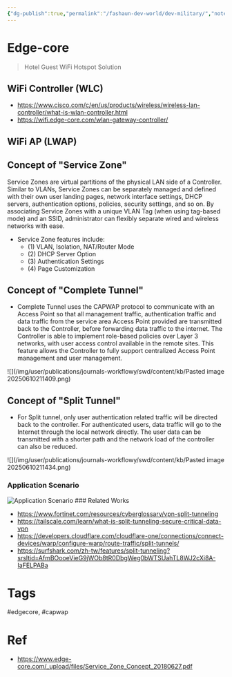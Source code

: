 ```yaml
---
{"dg-publish":true,"permalink":"/fashaun-dev-world/dev-military/","noteIcon":""}
---
```



# Edge-core

> Hotel Guest WiFi Hotspot Solution

## WiFi Controller (WLC)
- https://www.cisco.com/c/en/us/products/wireless/wireless-lan-controller/what-is-wlan-controller.html
- https://wifi.edge-core.com/wlan-gateway-controller/

## WiFi AP (LWAP)
## Concept of "Service Zone"
Service Zones are virtual partitions of the physical LAN side of a Controller. Similar to VLANs, Service Zones can be separately managed and defined with their own user landing pages, network interface settings, DHCP servers, authentication options, policies, security settings, and so on. By associating Service Zones with a unique VLAN Tag (when using tag-based mode) and an SSID, administrator can flexibly separate wired and wireless networks with ease.

- Service Zone features include: 
	- (1) VLAN, Isolation, NAT/Router Mode 
	- (2) DHCP Server Option 
	- (3) Authentication Settings 
	- (4) Page Customization


## Concept of "Complete Tunnel"

- Complete Tunnel uses the CAPWAP protocol to communicate with an Access Point so that all management traffic, authentication traffic and data traffic from the service area Access Point provided are transmitted back to the Controller, before forwarding data traffic to the internet. The Controller is able to implement role-based policies over Layer 3 networks, with user access control available in the remote sites. This feature allows the Controller to fully support centralized Access Point management and user management.

![](/img/user/publications/journals-workflowy/swd/content/kb/Pasted image 20250610211409.png)


## Concept of "Split Tunnel"
- For Split tunnel, only user authentication related traffic will be directed back to the controller. For authenticated users, data traffic will go to the Internet through the local network directly. The user data can be transmitted with a shorter path and the network load of the controller can also be reduced.

![](/img/user/publications/journals-workflowy/swd/content/kb/Pasted image 20250610211434.png)

### Application Scenario

<img src="/img/user/fashaun-dev-world/attachments/Pasted%20image%2020250610212825.png" alt="Application Scenario">
### Related Works

- https://www.fortinet.com/resources/cyberglossary/vpn-split-tunneling
- https://tailscale.com/learn/what-is-split-tunneling-secure-critical-data-vpn
- https://developers.cloudflare.com/cloudflare-one/connections/connect-devices/warp/configure-warp/route-traffic/split-tunnels/
- https://surfshark.com/zh-tw/features/split-tunneling?srsltid=AfmBOooeVieG9jWOb8tR0DbgWeg0bWTSUahTL8WJ2cXi8A-IaFELPABa


# Tags
#edgecore, #capwap
# Ref
- https://www.edge-core.com/_upload/files/Service_Zone_Concept_20180627.pdf
